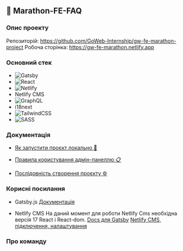 ## 🚀 Marathon-FE-FAQ

### Опис проекту

Репозиторій: https://github.com/GoWeb-Internship/gw-fe-marathon-project Робоча
сторінка: https://gw-fe-marathon.netlify.app

### Основний стек

- ![Gatsby](https://img.shields.io/badge/Gatsby-%23663399.svg?style=for-the-badge&logo=gatsby&logoColor=white)
- ![React](https://img.shields.io/badge/react-%2320232a.svg?style=for-the-badge&logo=react&logoColor=%2361DAFB)
- ![Netlify](https://img.shields.io/badge/netlify-%23000000.svg?style=for-the-badge&logo=netlify&logoColor=#00C7B7)
- Netlify CMS
- ![GraphQL](https://img.shields.io/badge/-GraphQL-E10098?style=for-the-badge&logo=graphql&logoColor=white)
- i18next
- ![TailwindCSS](https://img.shields.io/badge/tailwindcss-%2338B2AC.svg?style=for-the-badge&logo=tailwind-css&logoColor=white)
- ![SASS](https://img.shields.io/badge/SASS-hotpink.svg?style=for-the-badge&logo=SASS&logoColor=white)

### Документація

- [Як запустити проєкт локально 🚀](README.launch.md)

- [Правила користування адмін-панеллю 📋](README.admin.md)

- [Послідовність створення проєкту ⚙️](README.steps.md)

### Корисні посилання

- Gatsby.js [Документація](https://www.gatsbyjs.com/docs/)

- Netlify CMS На даний момент для роботи Netlify Cms необхідна версія 17 React і
  React-dom. [Docs для Gatsby](https://www.netlifycms.org/docs/gatsby/)
  [Netlify CMS, підключення, налаштування](https://www.netlifycms.org/docs/gatsby/#enable-identity-and-git-gateway)

### Про команду
